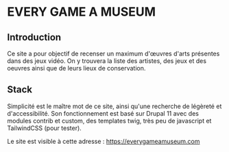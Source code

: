 # EVERY GAME A MUSEUM

## Introduction

Ce site a pour objectif de recenser un maximum d'œuvres d'arts présentes dans des jeux vidéo. On y trouvera la liste des artistes, des jeux et des oeuvres ainsi que de leurs lieux de conservation.

## Stack

Simplicité est le maître mot de ce site, ainsi qu'une recherche de légèreté et d'accessibilité. Son fonctionnement est basé sur Drupal 11 avec des modules contrib et custom, des templates twig, très peu de javascript et TailwindCSS (pour tester).

Le site est visible à cette adresse : https://everygameamuseum.com